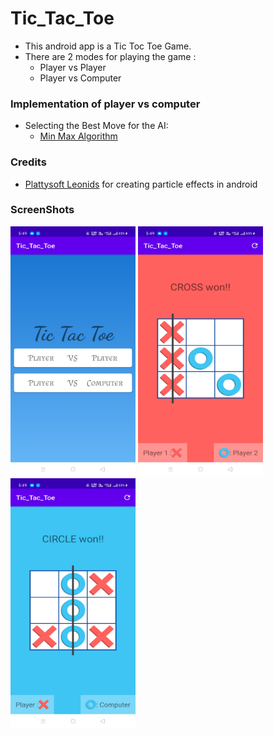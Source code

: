 # Tic_Tac_Toe
* This android app is a Tic Toc Toe Game.
* There are 2 modes for playing the game :
  * Player vs Player
  * Player vs Computer
### Implementation of player vs computer
  * Selecting the Best Move for the AI:
    * [Min Max Algorithm](https://www.geeksforgeeks.org/minimax-algorithm-in-game-theory-set-3-tic-tac-toe-ai-finding-optimal-move/)
### Credits
* [Plattysoft Leonids](https://github.com/plattysoft/Leonids) for creating particle effects in android

### ScreenShots
   <p float="left">
    <img src="https://github.com/shubhamaswal205/Tic_Tac_Toe/blob/main/Screenshots/ss1.jpg" width="200" height="400"/>
    <img src="https://github.com/shubhamaswal205/Tic_Tac_Toe/blob/main/Screenshots/ss2.jpg" width="200" height="400"/>
    <img src="https://github.com/shubhamaswal205/Tic_Tac_Toe/blob/main/Screenshots/ss3.jpg" width="200" height="400"/>
   </p>

